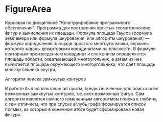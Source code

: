 # FigureArea
Курсовая по дисциплине "Конструирование программного обеспечения". Программа для построения простых геометрических фигур и вычисления их площади.
Формула площади Гаусса (формула землемера или формула шнурования, или алгоритм шнурования) — формула определения площади простого многоугольника, вершины которого заданы декартовыми координатами на плоскости. В формуле векторным произведением координат и сложением определяется площадь области, охватывающей многоугольник, а затем из нее вычитается площадь окружающего многоугольника, что дает площадь многоугольника внутри.


Алгоритм поиска замкнутых контуров

В работе был использован алгоритм, предназначенный для поиска всех возможных замкнутых контуров, т.е. всех возможных фигур. Сам алгоритм является немного измененным алгоритмом поиска в глубину, с тем отличием, что при спуске вглубь графа формируется список прямых, из которых в конечном итоге будет сформирована новая фигура.
